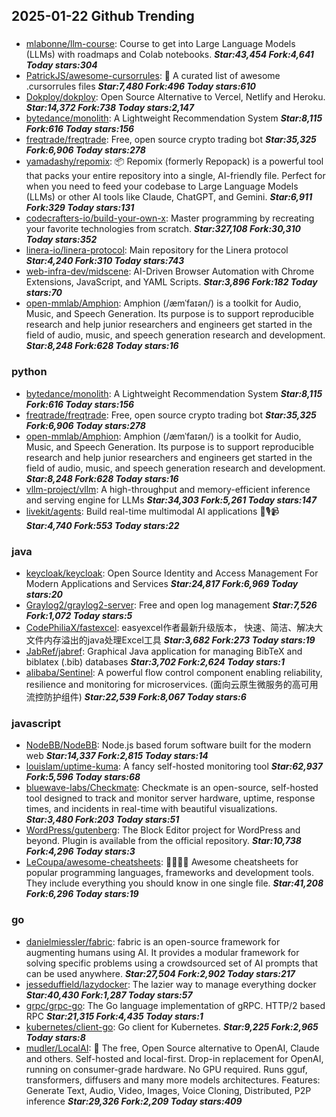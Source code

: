 ## 2025-01-22 Github Trending

### 
* [mlabonne/llm-course](https://github.com/mlabonne/llm-course): Course to get into Large Language Models (LLMs) with roadmaps and Colab notebooks. ***Star:43,454 Fork:4,641 Today stars:304***
* [PatrickJS/awesome-cursorrules](https://github.com/PatrickJS/awesome-cursorrules): 📄 A curated list of awesome .cursorrules files ***Star:7,480 Fork:496 Today stars:610***
* [Dokploy/dokploy](https://github.com/Dokploy/dokploy): Open Source Alternative to Vercel, Netlify and Heroku. ***Star:14,372 Fork:738 Today stars:2,147***
* [bytedance/monolith](https://github.com/bytedance/monolith): A Lightweight Recommendation System ***Star:8,115 Fork:616 Today stars:156***
* [freqtrade/freqtrade](https://github.com/freqtrade/freqtrade): Free, open source crypto trading bot ***Star:35,325 Fork:6,906 Today stars:278***
* [yamadashy/repomix](https://github.com/yamadashy/repomix): 📦 Repomix (formerly Repopack) is a powerful tool that packs your entire repository into a single, AI-friendly file. Perfect for when you need to feed your codebase to Large Language Models (LLMs) or other AI tools like Claude, ChatGPT, and Gemini. ***Star:6,911 Fork:329 Today stars:131***
* [codecrafters-io/build-your-own-x](https://github.com/codecrafters-io/build-your-own-x): Master programming by recreating your favorite technologies from scratch. ***Star:327,108 Fork:30,310 Today stars:352***
* [linera-io/linera-protocol](https://github.com/linera-io/linera-protocol): Main repository for the Linera protocol ***Star:4,240 Fork:310 Today stars:743***
* [web-infra-dev/midscene](https://github.com/web-infra-dev/midscene): AI-Driven Browser Automation with Chrome Extensions, JavaScript, and YAML Scripts. ***Star:3,896 Fork:182 Today stars:70***
* [open-mmlab/Amphion](https://github.com/open-mmlab/Amphion): Amphion (/æmˈfaɪən/) is a toolkit for Audio, Music, and Speech Generation. Its purpose is to support reproducible research and help junior researchers and engineers get started in the field of audio, music, and speech generation research and development. ***Star:8,248 Fork:628 Today stars:16***

### python
* [bytedance/monolith](https://github.com/bytedance/monolith): A Lightweight Recommendation System ***Star:8,115 Fork:616 Today stars:156***
* [freqtrade/freqtrade](https://github.com/freqtrade/freqtrade): Free, open source crypto trading bot ***Star:35,325 Fork:6,906 Today stars:278***
* [open-mmlab/Amphion](https://github.com/open-mmlab/Amphion): Amphion (/æmˈfaɪən/) is a toolkit for Audio, Music, and Speech Generation. Its purpose is to support reproducible research and help junior researchers and engineers get started in the field of audio, music, and speech generation research and development. ***Star:8,248 Fork:628 Today stars:16***
* [vllm-project/vllm](https://github.com/vllm-project/vllm): A high-throughput and memory-efficient inference and serving engine for LLMs ***Star:34,303 Fork:5,261 Today stars:147***
* [livekit/agents](https://github.com/livekit/agents): Build real-time multimodal AI applications 🤖🎙️📹 ***Star:4,740 Fork:553 Today stars:22***

### java
* [keycloak/keycloak](https://github.com/keycloak/keycloak): Open Source Identity and Access Management For Modern Applications and Services ***Star:24,817 Fork:6,969 Today stars:20***
* [Graylog2/graylog2-server](https://github.com/Graylog2/graylog2-server): Free and open log management ***Star:7,526 Fork:1,072 Today stars:5***
* [CodePhiliaX/fastexcel](https://github.com/CodePhiliaX/fastexcel): easyexcel作者最新升级版本， 快速、简洁、解决大文件内存溢出的java处理Excel工具 ***Star:3,682 Fork:273 Today stars:19***
* [JabRef/jabref](https://github.com/JabRef/jabref): Graphical Java application for managing BibTeX and biblatex (.bib) databases ***Star:3,702 Fork:2,624 Today stars:1***
* [alibaba/Sentinel](https://github.com/alibaba/Sentinel): A powerful flow control component enabling reliability, resilience and monitoring for microservices. (面向云原生微服务的高可用流控防护组件) ***Star:22,539 Fork:8,067 Today stars:6***

### javascript
* [NodeBB/NodeBB](https://github.com/NodeBB/NodeBB): Node.js based forum software built for the modern web ***Star:14,337 Fork:2,815 Today stars:14***
* [louislam/uptime-kuma](https://github.com/louislam/uptime-kuma): A fancy self-hosted monitoring tool ***Star:62,937 Fork:5,596 Today stars:68***
* [bluewave-labs/Checkmate](https://github.com/bluewave-labs/Checkmate): Checkmate is an open-source, self-hosted tool designed to track and monitor server hardware, uptime, response times, and incidents in real-time with beautiful visualizations. ***Star:3,480 Fork:203 Today stars:51***
* [WordPress/gutenberg](https://github.com/WordPress/gutenberg): The Block Editor project for WordPress and beyond. Plugin is available from the official repository. ***Star:10,738 Fork:4,296 Today stars:3***
* [LeCoupa/awesome-cheatsheets](https://github.com/LeCoupa/awesome-cheatsheets): 👩‍💻👨‍💻 Awesome cheatsheets for popular programming languages, frameworks and development tools. They include everything you should know in one single file. ***Star:41,208 Fork:6,296 Today stars:19***

### go
* [danielmiessler/fabric](https://github.com/danielmiessler/fabric): fabric is an open-source framework for augmenting humans using AI. It provides a modular framework for solving specific problems using a crowdsourced set of AI prompts that can be used anywhere. ***Star:27,504 Fork:2,902 Today stars:217***
* [jesseduffield/lazydocker](https://github.com/jesseduffield/lazydocker): The lazier way to manage everything docker ***Star:40,430 Fork:1,287 Today stars:57***
* [grpc/grpc-go](https://github.com/grpc/grpc-go): The Go language implementation of gRPC. HTTP/2 based RPC ***Star:21,315 Fork:4,435 Today stars:1***
* [kubernetes/client-go](https://github.com/kubernetes/client-go): Go client for Kubernetes. ***Star:9,225 Fork:2,965 Today stars:8***
* [mudler/LocalAI](https://github.com/mudler/LocalAI): 🤖 The free, Open Source alternative to OpenAI, Claude and others. Self-hosted and local-first. Drop-in replacement for OpenAI, running on consumer-grade hardware. No GPU required. Runs gguf, transformers, diffusers and many more models architectures. Features: Generate Text, Audio, Video, Images, Voice Cloning, Distributed, P2P inference ***Star:29,326 Fork:2,209 Today stars:409***
